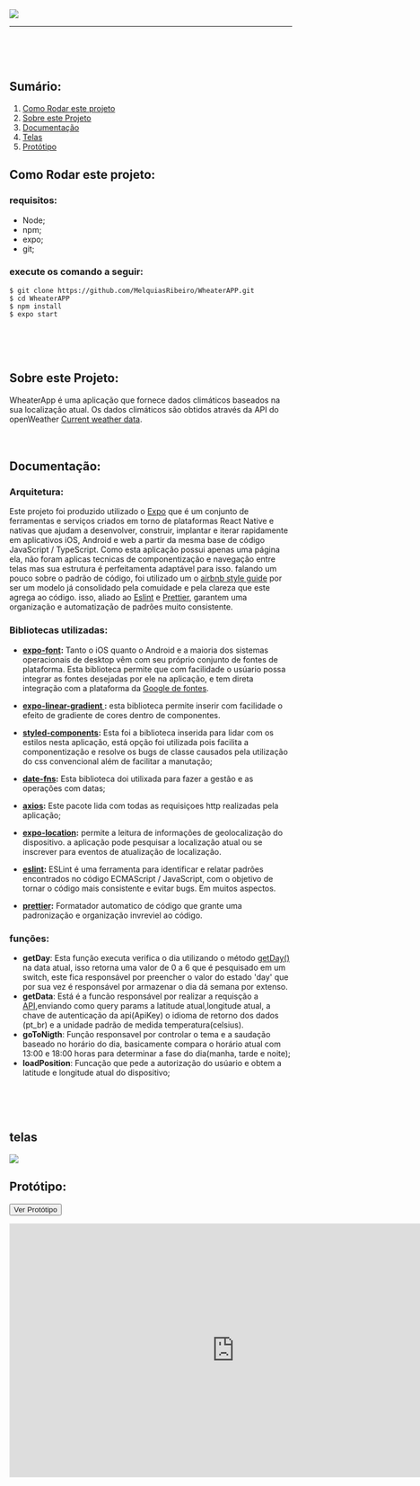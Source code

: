 <image src="https://user-images.githubusercontent.com/54459438/90198883-7330a200-dda9-11ea-9340-1d6676904831.png" style="align-self:center;"/> 
<hr/>
<br/>
<br/>
<br/>

## Sumário:

1. [Como Rodar este projeto](#howToRun)  
2. [Sobre este  Projeto](#aboutIt)  
3. [Documentação](#docs)  
4. [Telas](#screes)  
5. [Protótipo](#prototype)  



<div id="howToRun">

## Como Rodar este projeto:
</div>

### requisitos:
- Node;
- npm;
- expo;
- git;

### execute os comando a seguir:

    $ git clone https://github.com/MelquiasRibeiro/WheaterAPP.git
    $ cd WheaterAPP
    $ npm install
    $ expo start
<br/>
<br/>
<br/>
<div id="aboutIt">

## Sobre este  Projeto:
</div>
WheaterApp é uma aplicação que fornece dados climáticos baseados na sua localização atual.
Os dados climáticos são obtidos através da API do openWeather <a href="https://openweathermap.org/current">Current weather data</a>.
<br/>
<br/>
<br/>
<div id="docs">

## Documentação:
</div>


### Arquitetura:
 Este projeto foi produzido utilizado o <a href ="https://docs.expo.io/">Expo</a> que é um conjunto de ferramentas e serviços criados em torno de plataformas React Native e nativas que ajudam a desenvolver, construir, implantar e iterar rapidamente em aplicativos iOS, Android e web a partir da mesma base de código JavaScript / TypeScript.
Como esta aplicação possui apenas uma página ela, não foram aplicas tecnicas de componentização e navegação entre telas mas sua estrutura é perfeitamenta adaptável para isso.
falando um pouco sobre o padrão de código, foi utilizado um o <a href="https://github.com/airbnb/javascript/tree/master/r" >airbnb style guide</a> por ser um modelo já consolidado pela comuidade e pela clareza que este agrega ao código. isso, aliado ao <a href="">Eslint</a> e <a href="">Prettier</a>, garantem uma organização e automatização de padrões muito consistente.

### Bibliotecas utilizadas:
- **<a href='https://docs.expo.io/guides/using-custom-fonts/' >expo-font</a>:** Tanto o iOS quanto o Android e a maioria dos sistemas operacionais de desktop vêm com seu próprio conjunto de fontes de plataforma. Esta biblioteca permite que com facilidade o usúario possa integrar as fontes desejadas por ele na aplicação, e tem direta integração com a plataforma da <a href="https://fonts.google.com/">Google de fontes</a>.
  
- **<a href='https://docs.expo.io/versions/latest/sdk/linear-gradient/'>expo-linear-gradient </a>:** esta biblioteca permite inserir com facilidade o efeito de gradiente de cores dentro de componentes.
-  **<a href='https://styled-components.com/' >styled-components</a>:** Esta foi a biblioteca inserida para lidar com os estilos nesta aplicação, está opção foi utilizada pois facilita a componentização e resolve os bugs de classe causados pela utilização do css convencional além de facilitar a manutação;
- **<a href='https://date-fns.org/'>date-fns</a>:** Esta biblioteca doi utilixada para fazer a gestão e as operações com datas;
- **<a href='https://github.com/axios/axios'>axios</a>:** Este pacote lida com todas as requisiçoes http realizadas pela aplicação;  
- **<a href='https://docs.expo.io/versions/latest/sdk/location/'>expo-location</a>:** permite a leitura de informações de geolocalização do dispositivo. a  aplicação pode pesquisar a localização atual ou se inscrever para eventos de atualização de localização.
- **<a href='https://eslint.org/docs/user-guide/getting-started'>eslint</a>:** ESLint é uma ferramenta para identificar e relatar padrões encontrados no código ECMAScript / JavaScript, com o objetivo de tornar o código mais consistente e evitar bugs. Em muitos aspectos.
- **<a href='https://prettier.io/docs/en/index.html' >prettier</a>:** Formatador automatico de código que grante uma padronização e organização invreviel ao código.

### funções:
-  **getDay**: Esta função executa verifica o dia utilizando o método <a href="">getDay()</a> na data atual, isso retorna uma valor de 0 a 6 que é pesquisado em um switch, este  fica responsável por preencher o valor do estado 'day' que por sua vez é responsável por armazenar o dia dá semana por extenso. 
-  **getData**: Está é a funcão responsável por realizar a requisção a <a href="https://openweathermap.org/current">API</a>,enviando como  query params a  latitude atual,longitude atual, a chave de autenticação da api(ApiKey) o idioma de retorno dos dados (pt_br) e a unidade padrão de medida temperatura(celsius).
-  **goToNigth**: Função responsavel por controlar o tema e a saudação baseado no horário do dia, basicamente compara o horário atual com 13:00 e 18:00 horas para determinar a fase do dia(manha, tarde e noite);
-  **loadPosition**: Funcação que pede a autorização do usúario e obtem a latitude e longitude atual do dispositivo;
<br/>
<br/>
<br/>
<div id="screes">

## telas

</div>
<image src="https://user-images.githubusercontent.com/54459438/90277007-32816900-de3b-11ea-8c70-e23cdf0c8639.png" style="align-self:center;"/> 


## Protótipo:

<button><a>Ver Protótipo</a></button>

<iframe style="border: 1px solid rgba(0, 0, 0, 0.1);" width="800" height="450" src="https://www.figma.com/embed?embed_host=share&url=https%3A%2F%2Fwww.figma.com%2Ffile%2FL6POowdrInhvCfABqqIk1k%2FwhaterAPP%3Fnode-id%3D0%253A1&chrome=DOCUMENTATION" allowfullscreen></iframe>